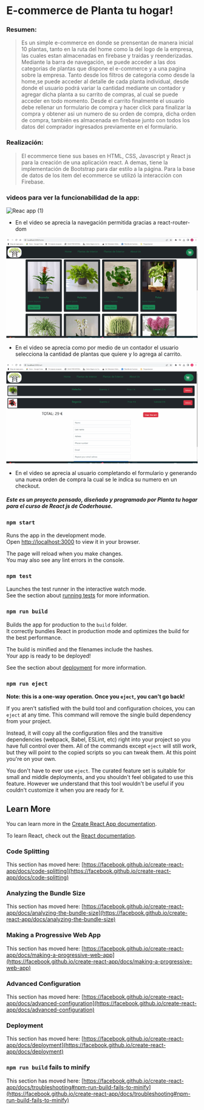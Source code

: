 # E-commerce de Planta tu hogar!

### Resumen: 
>Es un simple e-commerce en donde se prensentan de manera inicial 10 plantas, tanto en la ruta del home como la del logo de la empresa, las cuales estan almacenadas en firebase y traidas y reenderizadas.
 Mediante la barra de navegación, se puede acceder a las dos categorias de plantas que dispone el e-commerce y a una pagina sobre la empresa. 
Tanto desde los filtros de categoria como desde la home,se puede acceder al detalle de cada planta individual, desde donde el usuario podrá variar la cantidad mediante un contador y agregar dicha planta a su carrito de compras, al cual se puede acceder en todo momento.
Desde el carrito finalmente el usuario debe rellenar un formulario de compra y hacer click para finalizar la compra y obtener asi un numero de su orden de compra, dicha orden de compra, también es almacenada en firebase junto con todos los datos del comprador ingresados previamente en el formulario. 


### Realización:

>El ecommerce tiene sus bases en HTML, CSS, Javascript y React js para la creación de una aplicación react. A demas, tiene la implementación de Bootstrap para dar estilo a la página. Para la base de datos de los item del ecommerce se utilizó la interacción con Firebase.

### videos para ver la funcionabilidad de la app:

![Reac app (1)](./public/Images/UsoNavBar.gif)
- En el video se aprecia la navegación permitida gracias a react-router-dom

![Reac app (2)](./public/Images/UsoItemDetail.gif)
- En el video se aprecia como por medio de un contador el usuario selecciona la cantidad de plantas que quiere y lo agrega al carrito.

![Reac app (3)](./public/Images/DetalleCompra.gif)
- En el video se aprecia al usuario completando el formulario y generando una nueva orden de compra la cual se le indica su numero en un checkout. 



##### Este es un proyecto pensado, diseñado y programado por Planta tu hogar para el curso de React js de Coderhouse.




### `npm start`

Runs the app in the development mode.\
Open [http://localhost:3000](http://localhost:3000) to view it in your browser.

The page will reload when you make changes.\
You may also see any lint errors in the console.

### `npm test`

Launches the test runner in the interactive watch mode.\
See the section about [running tests](https://facebook.github.io/create-react-app/docs/running-tests) for more information.

### `npm run build`

Builds the app for production to the `build` folder.\
It correctly bundles React in production mode and optimizes the build for the best performance.

The build is minified and the filenames include the hashes.\
Your app is ready to be deployed!

See the section about [deployment](https://facebook.github.io/create-react-app/docs/deployment) for more information.

### `npm run eject`

**Note: this is a one-way operation. Once you `eject`, you can't go back!**

If you aren't satisfied with the build tool and configuration choices, you can `eject` at any time. This command will remove the single build dependency from your project.

Instead, it will copy all the configuration files and the transitive dependencies (webpack, Babel, ESLint, etc) right into your project so you have full control over them. All of the commands except `eject` will still work, but they will point to the copied scripts so you can tweak them. At this point you're on your own.

You don't have to ever use `eject`. The curated feature set is suitable for small and middle deployments, and you shouldn't feel obligated to use this feature. However we understand that this tool wouldn't be useful if you couldn't customize it when you are ready for it.

## Learn More

You can learn more in the [Create React App documentation](https://facebook.github.io/create-react-app/docs/getting-started).

To learn React, check out the [React documentation](https://reactjs.org/).

### Code Splitting

This section has moved here: [https://facebook.github.io/create-react-app/docs/code-splitting](https://facebook.github.io/create-react-app/docs/code-splitting)

### Analyzing the Bundle Size

This section has moved here: [https://facebook.github.io/create-react-app/docs/analyzing-the-bundle-size](https://facebook.github.io/create-react-app/docs/analyzing-the-bundle-size)

### Making a Progressive Web App

This section has moved here: [https://facebook.github.io/create-react-app/docs/making-a-progressive-web-app](https://facebook.github.io/create-react-app/docs/making-a-progressive-web-app)

### Advanced Configuration

This section has moved here: [https://facebook.github.io/create-react-app/docs/advanced-configuration](https://facebook.github.io/create-react-app/docs/advanced-configuration)

### Deployment

This section has moved here: [https://facebook.github.io/create-react-app/docs/deployment](https://facebook.github.io/create-react-app/docs/deployment)

### `npm run build` fails to minify

This section has moved here: [https://facebook.github.io/create-react-app/docs/troubleshooting#npm-run-build-fails-to-minify](https://facebook.github.io/create-react-app/docs/troubleshooting#npm-run-build-fails-to-minify)
